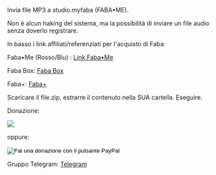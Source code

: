 Invia file MP3 a studio.myfaba (FABA•ME).

Non è alcun haking del sistema, ma la possibilità di inviare un file audio senza doverlo registrare.

In basso i link affiliati/referenziati per l'acquisto di Faba:

Faba•Me (Rosso/Blu) : [Link Faba•Me](https://amzn.to/3ReZnCJ)

Faba Box: [Faba Box](https://amzn.to/3FDOR5x)

Faba+: [Faba+](https://amzn.to/3FDOR5x)

Scaricare il file.zip, estrarre il contenuto nella SUA cartella. Eseguire.

Donazione:

<a href="https://www.buymeacoffee.com/salcolantop"><img src="https://img.buymeacoffee.com/button-api/?text=Comprami un caffè&emoji=☕&slug=salcolantop&button_colour=5F7FFF&font_colour=ffffff&font_family=Cookie&outline_colour=000000&coffee_colour=FFDD00" /></a>

oppure:

<form action="https://www.paypal.com/donate" method="post" target="_top">
<input type="hidden" name="hosted_button_id" value="C5DHEBC3FD5QG" />
<input type="image" src="https://www.paypalobjects.com/it_IT/IT/i/btn/btn_donateCC_LG.gif" border="0" name="submit" title="PayPal - The safer, easier way to pay online!" alt="Fai una donazione con il pulsante PayPal" />
<img alt="" border="0" src="https://www.paypal.com/it_IT/i/scr/pixel.gif" width="1" height="1" />
</form>



Gruppo Telegram: [Telegram](https://t.me/fabaitaliaunofficial)
